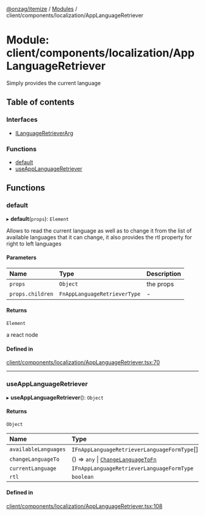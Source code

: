 [@onzag/itemize](../README.md) / [Modules](../modules.md) / client/components/localization/AppLanguageRetriever

# Module: client/components/localization/AppLanguageRetriever

Simply provides the current language

## Table of contents

### Interfaces

- [ILanguageRetrieverArg](../interfaces/client_components_localization_AppLanguageRetriever.ILanguageRetrieverArg.md)

### Functions

- [default](client_components_localization_AppLanguageRetriever.md#default)
- [useAppLanguageRetriever](client_components_localization_AppLanguageRetriever.md#useapplanguageretriever)

## Functions

### default

▸ **default**(`props`): `Element`

Allows to read the current language as well as to change it from
the list of available languages that it can change, it also provides
the rtl property for right to left languages

#### Parameters

| Name | Type | Description |
| :------ | :------ | :------ |
| `props` | `Object` | the props |
| `props.children` | `FnAppLanguageRetrieverType` | - |

#### Returns

`Element`

a react node

#### Defined in

[client/components/localization/AppLanguageRetriever.tsx:70](https://github.com/onzag/itemize/blob/f2db74a5/client/components/localization/AppLanguageRetriever.tsx#L70)

___

### useAppLanguageRetriever

▸ **useAppLanguageRetriever**(): `Object`

#### Returns

`Object`

| Name | Type |
| :------ | :------ |
| `availableLanguages` | `IFnAppLanguageRetrieverLanguageFormType`[] |
| `changeLanguageTo` | () => `any` \| [`ChangeLanguageToFn`](client_internal_providers_locale_provider.md#changelanguagetofn) |
| `currentLanguage` | `IFnAppLanguageRetrieverLanguageFormType` |
| `rtl` | `boolean` |

#### Defined in

[client/components/localization/AppLanguageRetriever.tsx:108](https://github.com/onzag/itemize/blob/f2db74a5/client/components/localization/AppLanguageRetriever.tsx#L108)
